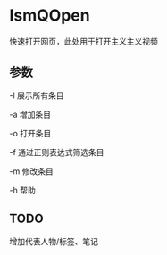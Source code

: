 # IsmQOpen
快速打开网页，此处用于打开主义主义视频
## 参数
-l 展示所有条目

-a 增加条目

-o 打开条目

-f 通过正则表达式筛选条目

-m 修改条目

-h 帮助

## TODO
增加代表人物/标签、笔记
